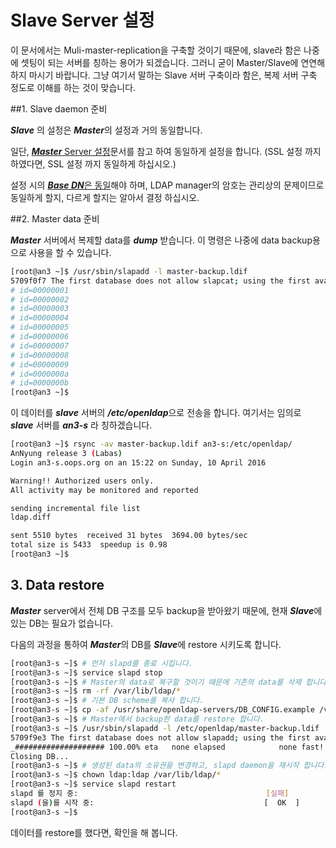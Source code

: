 # Slave Server 설정

이 문서에서는 Muli-master-replication을 구축할 것이기 때문에, slave라 함은 나중에 셋팅이 되는 서버를 칭하는 용어가 되겠습니다. 그러니 굳이 Master/Slave에 연연해 하지 마시기 바랍니다. 그냥 여기서 말하는 Slave 서버 구축이라 함은, 복제 서버 구축 정도로 이해를 하는 것이 맞습니다.

##1. Slave daemon 준비

***Slave*** 의 설정은 ***Master***의 설정과 거의 동일합니다.

일단, [***Master*** Server 설정](chapter2-3-auth-intergrate-openldap-1.md)문서를 참고 하여 동일하게 설정을 합니다. (SSL 설정 까지 하였다면, SSL 설정 까지 동일하게 하십시오.)

설정 시의 <u>***Base DN***은 동일</u>해야 하며, LDAP manager의 암호는 관리상의 문제이므로 동일하게 할지, 다르게 할지는 알아서 결정 하십시오.


##2. Master data 준비

***Master*** 서버에서 복제할 data를 ***dump*** 받습니다. 이 명령은 나중에 data backup용으로 사용을 할 수 있습니다.

```bash
[root@an3 ~]$ /usr/sbin/slapadd -l master-backup.ldif
5709f0f7 The first database does not allow slapcat; using the first available one (2)
# id=00000001
# id=00000002
# id=00000003
# id=00000004
# id=00000005
# id=00000006
# id=00000007
# id=00000008
# id=00000009
# id=0000000a
# id=0000000b
[root@an3 ~]$
```

이 데이터를 ***slave*** 서버의 ***/etc/openldap***으로 전송을 합니다. 여기서는 임의로 ***slave*** 서버를 ***an3-s*** 라 칭하겠습니다.

```bash
[root@an3 ~]$ rsync -av master-backup.ldif an3-s:/etc/openldap/
AnNyung release 3 (Labas)
Login an3-s.oops.org on an 15:22 on Sunday, 10 April 2016

Warning!! Authorized users only.
All activity may be monitored and reported

sending incremental file list
ldap.diff

sent 5510 bytes  received 31 bytes  3694.00 bytes/sec
total size is 5433  speedup is 0.98
[root@an3 ~]$
```

## 3. Data restore

***Master*** server에서 전체 DB 구조를 모두 backup을 받아왔기 때문에, 현재 ***Slave***에 있는 DB는 필요가 없습니다.

다음의 과정을 통하여 ***Master***의 DB를 ***Slave***에 restore 시키도록 합니다.

```bash
[root@an3-s ~]$ # 먼저 slapd를 종료 시킵니다.
[root@an3-s ~]$ service slapd stop
[root@an3-s ~]$ # Master의 data로 복구할 것이기 때문에 기존의 data를 삭제 합니다.
[root@an3-s ~]$ rm -rf /var/lib/ldap/*
[root@an3-s ~]$ # 기본 DB scheme를 복사 합니다.
[root@an3-s ~]$ cp -af /usr/share/openldap-servers/DB_CONFIG.example /var/lib/ldap/DB_CONFIG
[root@an3-s ~]$ # Master에서 backup한 data를 restore 합니다.
[root@an3-s ~]$ /usr/sbin/slapadd -l /etc/openldap/master-backup.ldif
5709f9e3 The first database does not allow slapadd; using the first available one (2)
_#################### 100.00% eta   none elapsed            none fast!
Closing DB...
[root@an3-s ~]$ # 생성된 data의 소유권을 변경하고, slapd daemon을 재시작 합니다.
[root@an3-s ~]$ chown ldap:ldap /var/lib/ldap/*
[root@an3-s ~]$ service slapd restart
slapd 를 정지 중:                                          [실패]
slapd (을)를 시작 중:                                      [  OK  ]
[root@an3-s ~]$
```

데이터를 restore를 했다면, 확인을 해 봅니다.
